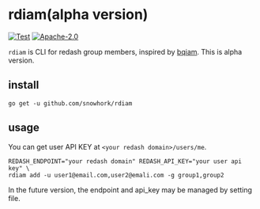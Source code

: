 # rdiam(alpha version)

[![Test](https://github.com/snowhork/rdiam/actions/workflows/test.yml/badge.svg)](https://github.com/snowhork/rdiam/actions/workflows/test.yml)
[![Apache-2.0](https://img.shields.io/github/license/snowhork/rdiam)](LICENSE)


`rdiam` is CLI for redash group members, inspired by [bqiam](https://github.com/hirosassa/bqiam).
This is alpha version.

## install
```
go get -u github.com/snowhork/rdiam
```

## usage
You can get user API KEY at `<your redash domain>/users/me`.

```
REDASH_ENDPOINT="your redash domain" REDASH_API_KEY="your user api key" \
rdiam add -u user1@email.com,user2@emali.com -g group1,group2
```

In the future version, the endpoint and api_key may be managed by setting file.
